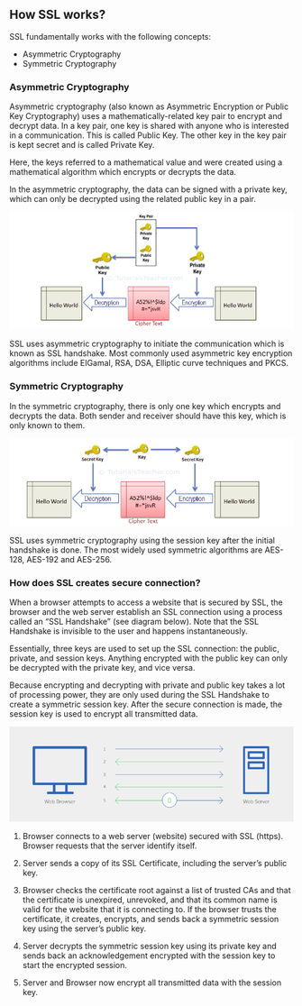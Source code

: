 ## How SSL works?


SSL fundamentally works with the following concepts:

+ Asymmetric Cryptography
+ Symmetric Cryptography

### Asymmetric Cryptography

Asymmetric cryptography (also known as Asymmetric Encryption or Public Key Cryptography) uses a mathematically-related key pair to encrypt and decrypt data. In a key pair, one key is shared with anyone who is interested in a communication. This is called Public Key. The other key in the key pair is kept secret and is called Private Key.

Here, the keys referred to a mathematical value and were created using a mathematical algorithm which encrypts or decrypts the data.

In the asymmetric cryptography, the data can be signed with a private key, which can only be decrypted using the related public key in a pair.

![alt text](images/Asymmetric.png "Asymmetric cryptography") 


SSL uses asymmetric cryptography to initiate the communication which is known as SSL handshake. Most commonly used asymmetric key encryption algorithms include EIGamal, RSA, DSA, Elliptic curve techniques and PKCS.


### Symmetric Cryptography

In the symmetric cryptography, there is only one key which encrypts and decrypts the data. Both sender and receiver should have this key, which is only known to them.

![alt text](images/Symmetric.png "Symmetric cryptography") 

SSL uses symmetric cryptography using the session key after the initial handshake is done. The most widely used symmetric algorithms are AES-128, AES-192 and AES-256.


### How does SSL creates secure connection?

When a browser attempts to access a website that is secured by SSL, the browser and the web server establish an SSL connection using a process called an “SSL Handshake” (see diagram below). Note that the SSL Handshake is invisible to the user and happens instantaneously.

Essentially, three keys are used to set up the SSL connection: the public, private, and session keys. Anything encrypted with the public key can only be decrypted with the private key, and vice versa.


Because encrypting and decrypting with private and public key takes a lot of processing power, they are only used during the SSL Handshake to create a symmetric session key. After the secure connection is made, the session key is used to encrypt all transmitted data.


![alt text](images/ssl_working.png "SSL working")


1. Browser connects to a web server (website) secured with SSL (https). Browser requests that the server identify itself.

2. Server sends a copy of its SSL Certificate, including the server’s public key.

3. Browser checks the certificate root against a list of trusted CAs and that the certificate is unexpired, unrevoked, and that its common name is valid for the website that it is connecting to. If the browser trusts the certificate, it creates, encrypts, and sends back a symmetric session key using the server’s public key.

4. Server decrypts the symmetric session key using its private key and sends back an acknowledgement encrypted with the session key to start the encrypted session.

 

5. Server and Browser now encrypt all transmitted data with the session key.
